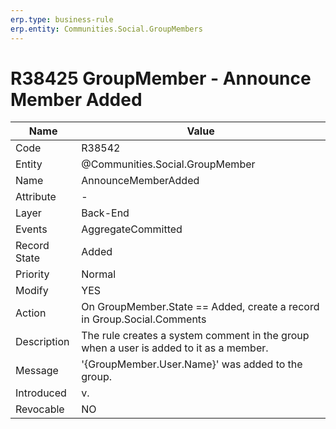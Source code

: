 ```yaml
---
erp.type: business-rule
erp.entity: Communities.Social.GroupMembers 
---
```


# R38425 GroupMember - Announce Member Added

| Name | Value |
| ---- | ----- |
| Code | R38542 |
| Entity | @Communities.Social.GroupMember |
| Name | AnnounceMemberAdded |
| Attribute | - |
| Layer | Back-End |
| Events | AggregateCommitted|
| Record State| Added|
| Priority | Normal |
| Modify | YES |
| Action | On GroupMember.State == Added, create a record in Group.Social.Comments |
| Description| The rule creates a system comment in the group when a user is added to it as a member.|
| Message | '{GroupMember.User.Name}' was added to the group.|
| Introduced |v.|
| Revocable | NO |
